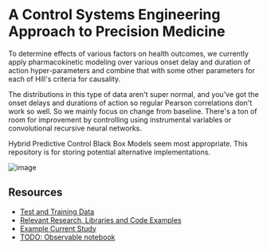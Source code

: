 # A Control Systems Engineering Approach to Precision Medicine

To determine effects of various factors on health outcomes, we currently apply pharmacokinetic modeling over various onset delay and duration of action 
hyper-parameters and combine that with some other parameters for each of Hill's criteria for causality.  

The distributions in this type of data aren't super normal, and you've got the onset delays and durations of action so regular Pearson correlations don't work so well. So we mainly focus on change from baseline. There's a ton of room for improvement by controlling using instrumental variables or convolutional recursive neural networks.

Hybrid Predictive Control Black Box Models seem most appropriate. This repository is for storing potential alternative implementations.

![image](https://user-images.githubusercontent.com/2808553/181030870-49cfbc3d-a669-4983-aea5-0590bee6a635.png)


## Resources
-  [Test and Training Data](data)
- [Relevant Research, Libraries and Code Examples](https://anonymous-dao.notion.site/abae832157094601a85d0cb76114059d?v=ea85efb370164df68760ab99b0108cb6)
- [Example Current Study](https://app.curedao.org/#/app/study?causeVariableName=Calories%20Burned&effectVariableName=Guiltiness&studyId=cause-1280-effect-1335-user-230-user-study)
- [TODO: Observable notebook](https://observablehq.com/@observablehq/correlation-over-time?collection=@observablehq/analyzing-time-series-data)
